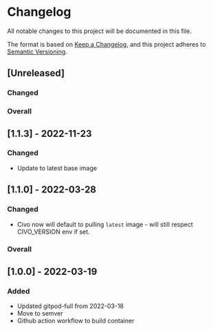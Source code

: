 # Changelog

All notable changes to this project will be documented in this file.

The format is based on [Keep a Changelog](https://keepachangelog.com/en/1.0.0/),
and this project adheres to [Semantic Versioning](https://semver.org/spec/v2.0.0.html).

## [Unreleased]

### Changed

### Overall

## [1.1.3] - 2022-11-23

### Changed

- Update to latest base image

## [1.1.0] - 2022-03-28

### Changed

- Civo now will default to pulling `latest` image - will still respect CIVO_VERSION env if set.
### Overall

## [1.0.0] - 2022-03-19

### Added

- Updated gitpod-full from 2022-03-18
- Move to semver
- Github action workflow to build container